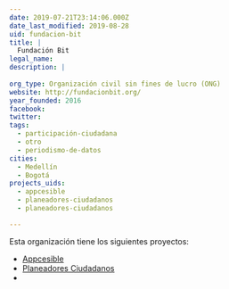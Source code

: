 ```yaml
---
date: 2019-07-21T23:14:06.000Z
date_last_modified: 2019-08-28
uid: fundacion-bit
title: |
  Fundación Bit
legal_name: 
description: |
  
org_type: Organización civil sin fines de lucro (ONG)
website: http://fundacionbit.org/
year_founded: 2016
facebook: 
twitter: 
tags:
  - participación-ciudadana
  - otro
  - periodismo-de-datos
cities: 
  - Medellín
  - Bogotá
projects_uids:
  - appcesible
  - planeadores-ciudadanos
  - planeadores-ciudadanos

---
```


Esta organización tiene los siguientes proyectos:

- [Appcesible](/proyectos/appcesible)
- [Planeadores Ciudadanos](/proyectos/planeadores-ciudadanos)
- [](/proyectos/planeadores-ciudadanos)
